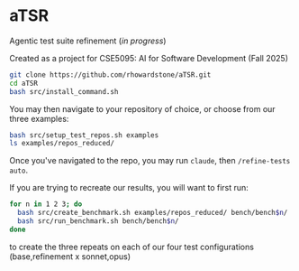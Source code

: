 # aTSR
Agentic test suite refinement (_in progress_)


Created as a project for CSE5095: AI for Software Development (Fall 2025)


```bash
git clone https://github.com/rhowardstone/aTSR.git
cd aTSR
bash src/install_command.sh
```

You may then navigate to your repository of choice, or choose from our three examples:

```bash
bash src/setup_test_repos.sh examples
ls examples/repos_reduced/
```

Once you've navigated to the repo, you may run ```claude```, then ```/refine-tests auto```.

If you are trying to recreate our results, you will want to first run: 

```bash
for n in 1 2 3; do
  bash src/create_benchmark.sh examples/repos_reduced/ bench/bench$n/
  bash src/run_benchmark.sh bench/bench$n/
done
```

to create the three repeats on each of our four test configurations (base,refinement x sonnet,opus)

